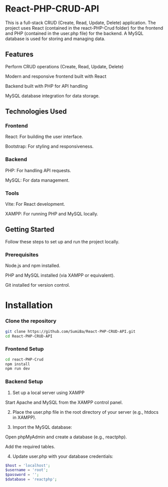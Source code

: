 # React-PHP-CRUD-API
This is a full-stack CRUD (Create, Read, Update, Delete) application. The project uses React (contained in the react-PHP-Crud folder) for the frontend and PHP (contained in the user.php file) for the backend. A MySQL database is used for storing and managing data.

## Features
Perform CRUD operations (Create, Read, Update, Delete)

Modern and responsive frontend built with React

Backend built with PHP for API handling

MySQL database integration for data storage.

## Technologies Used
### Frontend
React: For building the user interface.

Bootstrap: For styling and responsiveness.
### Backend
PHP: For handling API requests.

MySQL: For data management.
### Tools
Vite: For React development.

XAMPP: For running PHP and MySQL locally.

## Getting Started
Follow these steps to set up and run the project locally.

### Prerequisites
Node.js and npm installed.

PHP and MySQL installed (via XAMPP or equivalent).

Git installed for version control.

# Installation
### Clone the repository
``` bash
git clone https://github.com/SumiBa/React-PHP-CRUD-API.git
cd React-PHP-CRUD-API
```

### Frontend Setup
``` bash
cd react-PHP-Crud
npm install
npm run dev
```

### Backend Setup
1. Set up a local server using XAMPP

 Start Apache and MySQL from the XAMPP control panel.

2. Place the user.php file in the root directory of your server (e.g., htdocs in XAMPP).

3. Import the MySQL database:

 Open phpMyAdmin and create a database (e.g., reactphp).

 Add the required tables.

4. Update user.php with your database credentials:

``` php
$host = 'localhost';
$username = 'root';
$password = '';
$database = 'reactphp';
```


